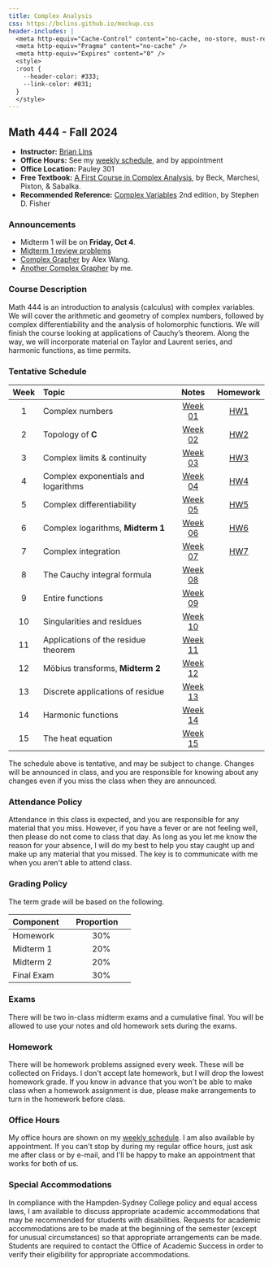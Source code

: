 ```yaml
---
title: Complex Analysis
css: https://bclins.github.io/mockup.css
header-includes: |
  <meta http-equiv="Cache-Control" content="no-cache, no-store, must-revalidate" />
  <meta http-equiv="Pragma" content="no-cache" />
  <meta http-equiv="Expires" content="0" />
  <style>
  :root {
    --header-color:	#333; 
    --link-color: #831;
  }
  </style>
---
```


## Math 444 - Fall 2024

* **Instructor:** [Brian Lins](https://bclins.github.io) 
* **Office Hours:** See my [weekly schedule](https://bclins.github.io/index.html#weekly-schedule), and by appointment
* **Office Location:** Pauley 301
* **Free Textbook:** [A First Course in Complex Analysis](https://matthbeck.github.io/complex.html), by Beck, Marchesi, Pixton, & Sabalka.
* **Recommended Reference:** [Complex Variables](https://www.amazon.com/Complex-Variables-Second-Dover-Mathematics/dp/0486406792) 2nd edition, by Stephen D. Fisher


### Announcements

* Midterm 1 will be on **Friday, Oct 4**.
* [Midterm 1 review problems](midterm1review.html)
* [Complex Grapher](https://mabotkin.github.io/complex/) by Alex Wang.
* [Another Complex Grapher](https://people.hsc.edu/faculty-staff/blins/classes/spring23/math444/ComplexGrapher.html) by me.

### Course Description 

Math 444 is an introduction to analysis (calculus) with complex variables. We will cover the arithmetic and geometry of complex numbers, followed by complex differentiability and the analysis of holomorphic functions. We will finish the course looking at applications of Cauchy’s theorem. Along the way, we will incorporate material on Taylor and Laurent series, and harmonic functions, as time permits.


### Tentative Schedule

Week | Topic                      | Notes | Homework
:---:|:---------------------------|:-----:|:--------:
1  | Complex numbers                                | [Week 01](notes.html#week-1-notes)  | [HW1](HW1.pdf)
2  | Topology of **C**                              | [Week 02](notes.html#week-2-notes)  | [HW2](HW2.pdf)
3  | Complex limits & continuity                    | [Week 03](notes.html#week-3-notes)  | [HW3](HW3.pdf)
4  | Complex exponentials and logarithms            | [Week 04](notes.html#week-4-notes)  | [HW4](HW4.pdf)
5  | Complex differentiability                      | [Week 05](notes.html#week-5-notes)  | [HW5](HW5.pdf)
6  | Complex logarithms, **Midterm 1**              | [Week 06](notes.html#week-6-notes)  | [HW6](HW6.pdf)
7  | Complex integration                            | [Week 07](notes.html#week-7-notes)  | [HW7](HW7.pdf)
8  | The Cauchy integral formula                    | [Week 08](notes.html#week-8-notes)  |
9  | Entire functions                               | [Week 09](notes.html#week-9-notes)  |
10 | Singularities and residues                     | [Week 10](notes.html#week-10-notes) |
11 | Applications of the residue theorem            | [Week 11](notes.html#week-11-notes) |
12 | Möbius transforms, **Midterm 2**               | [Week 12](notes.html#week-12-notes) |
13 | Discrete applications of residue               | [Week 13](notes.html#week-13-notes) |
14 | Harmonic functions                             | [Week 14](notes.html#week-14-notes) |
15 | The heat equation                              | [Week 15](notes.html#week-15-notes) |

The schedule above is tentative, and may be subject to change. Changes will be announced in class, and you are responsible for knowing about any changes even if you miss the class when they are announced. 

### Attendance Policy

Attendance in this class is expected, and you are responsible for any material that you miss.  However, if you have a fever or are not feeling well, then please do not come to class that day.  As long as you let me know the reason for your absence, I will do my best to help you stay caught up and make up any material that you missed.  The key is to communicate with me when you aren't able to attend class.  


### Grading Policy

The term grade will be based on the following.

| Component &nbsp; &nbsp;  | Proportion  &nbsp; &nbsp;|
| :--- | :---: |
| Homework  | 30% |
| Midterm 1 | 20% | 
| Midterm 2 | 20% | 
| Final Exam | 30% |  

### Exams

There will be two in-class midterm exams and a cumulative final. You will be allowed to use your notes and old homework sets during the exams.  

### Homework

There will be homework problems assigned every week. These will be collected on Fridays. I don't accept late homework, but I will drop the lowest homework grade.  If you know in advance that you won't be able to make class when a homework assignment is due, please make arrangements to turn in the homework before class.  

### Office Hours

My office hours are shown on my [weekly schedule](https://bclins.github.io/index.html#weekly-schedule).  I am also available by appointment. If you can't stop by during my regular office hours, just ask me after class or by e-mail, and I'll be happy to make an appointment that works for both of us.  

### Special Accommodations

In compliance with the Hampden-Sydney College policy and equal access laws, I am available to discuss appropriate academic accommodations that may be recommended for students with disabilities. Requests for academic accommodations are to be made at the beginning of the semester (except for unusual circumstances) so that appropriate arrangements can be made. Students are required to contact the Office of Academic Success in order to verify their eligibility for appropriate accommodations. 



<br>
<br>
<br>
<br>
<br>
<br>
<br>
<br>
